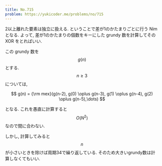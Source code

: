 ```yaml
---
title: No.715
problem: https://yukicoder.me/problems/no/715
---
```

2以上離れた要素は独立に扱える. ということで差が1のかたまりごとに行う Nim となる. よって, 差が1のかたまりの個数をキーにした grundy 数を計算してその XOR をとればいい.

この grundy 数を $$ g(n) $$ とする. $$ n \geq 3 $$ については,

$$
g(n) = {\rm mex}(g(n-2), g(0) \oplus g(n-3), g(1) \oplus g(n-4), g(2) \oplus g(n-5),\dots)
$$

となる. これを愚直に計算すると $$ O(N^2) $$ なので間に合わない.

しかし, 計算してみると $$ n $$ が小さいときを除けば周期34で繰り返している. そのため大きいgrundy数は計算しなくてもいい.
